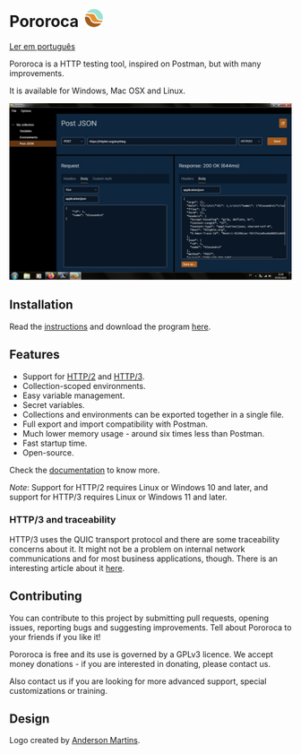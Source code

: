  <h1>Pororoca <img style="margin: 4px 0 0 4px" height="32" src="pororoca.png" alt="Pororoca Logo"/></h1>

[Ler em português](README_pt.md)

Pororoca is a HTTP testing tool, inspired on Postman, but with many improvements.

It is available for Windows, Mac OSX and Linux.

![ExampleScreen](./docs/en-GB/imgs/example_screen.jpg)

## Installation

Read the [instructions](./docs/en-GB/Installation.md) and download the program [here](https://github.com/alexandrehtrb/Pororoca/releases).

## Features

* Support for [HTTP/2](https://http2.github.io/) and [HTTP/3](https://developers.cloudflare.com/http3/).
* Collection-scoped environments.
* Easy variable management.
* Secret variables.
* Collections and environments can be exported together in a single file.
* Full export and import compatibility with Postman.
* Much lower memory usage - around six times less than Postman.
* Fast startup time.
* Open-source.

Check the [documentation](./docs/en-GB/HomePage.md) to know more.

*Note*: Support for HTTP/2 requires Linux or Windows 10 and later, and support for HTTP/3 requires Linux or Windows 11 and later.

### HTTP/3 and traceability

HTTP/3 uses the QUIC transport protocol and there are some traceability concerns about it. It might not be a problem on internal network communications and for most business applications, though. There is an interesting article about it [here](https://svs.informatik.uni-hamburg.de/publications/2019/2019-02-26-Sy-PET_Symposium-A_QUIC_Look_at_Web_Tracking.pdf).

## Contributing

You can contribute to this project by submitting pull requests, opening issues, reporting bugs and suggesting improvements. Tell about Pororoca to your friends if you like it!

Pororoca is free and its use is governed by a GPLv3 licence. We accept money donations - if you are interested in donating, please contact us.

Also contact us if you are looking for more advanced support, special customizations or training.

## Design

Logo created by [Anderson Martins](https://www.behance.net/am-dsgn).